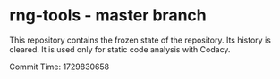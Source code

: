 # rng-tools - master branch

This repository contains the frozen state of the repository.
Its history is cleared. It is used only for static code
analysis with Codacy.

Commit Time: 1729830658